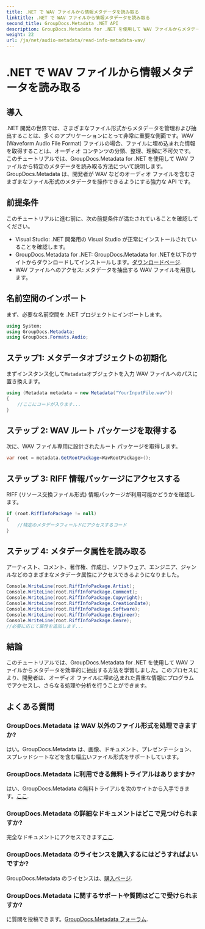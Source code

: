 ```yaml
---
title: .NET で WAV ファイルから情報メタデータを読み取る
linktitle: .NET で WAV ファイルから情報メタデータを読み取る
second_title: GroupDocs.Metadata .NET API
description: GroupDocs.Metadata for .NET を使用して WAV ファイルからメタデータを抽出する方法を学習します。このステップバイステップのチュートリアルで、オーディオ ファイル管理にメタデータを活用しましょう。
weight: 22
url: /ja/net/audio-metadata/read-info-metadata-wav/
---
```


# .NET で WAV ファイルから情報メタデータを読み取る

## 導入
.NET 開発の世界では、さまざまなファイル形式からメタデータを管理および抽出することは、多くのアプリケーションにとって非常に重要な側面です。WAV (Waveform Audio File Format) ファイルの場合、ファイルに埋め込まれた情報を取得することは、オーディオ コンテンツの分類、整理、理解に不可欠です。
このチュートリアルでは、GroupDocs.Metadata for .NET を使用して WAV ファイルから特定のメタデータを読み取る方法について説明します。GroupDocs.Metadata は、開発者が WAV などのオーディオ ファイルを含むさまざまなファイル形式のメタデータを操作できるようにする強力な API です。
## 前提条件
このチュートリアルに進む前に、次の前提条件が満たされていることを確認してください。
- Visual Studio: .NET 開発用の Visual Studio が正常にインストールされていることを確認します。
-  GroupDocs.Metadata for .NET: GroupDocs.Metadata for .NETを以下のサイトからダウンロードしてインストールします。[ダウンロードページ](https://releases.groupdocs.com/metadata/net/).
- WAV ファイルへのアクセス: メタデータを抽出する WAV ファイルを用意します。

## 名前空間のインポート
まず、必要な名前空間を .NET プロジェクトにインポートします。
```csharp
using System;
using GroupDocs.Metadata;
using GroupDocs.Formats.Audio;
```
## ステップ1: メタデータオブジェクトの初期化
まずインスタンス化して`Metadata`オブジェクトを入力 WAV ファイルへのパスに置き換えます。
```csharp
using (Metadata metadata = new Metadata("YourInputFile.wav"))
{
    //ここにコードが入ります...
}
```
## ステップ 2: WAV ルート パッケージを取得する
次に、WAV ファイル専用に設計されたルート パッケージを取得します。
```csharp
var root = metadata.GetRootPackage<WavRootPackage>();
```
## ステップ 3: RIFF 情報パッケージにアクセスする
RIFF (リソース交換ファイル形式) 情報パッケージが利用可能かどうかを確認します。
```csharp
if (root.RiffInfoPackage != null)
{
    //特定のメタデータフィールドにアクセスするコード
}
```
## ステップ 4: メタデータ属性を読み取る
アーティスト、コメント、著作権、作成日、ソフトウェア、エンジニア、ジャンルなどのさまざまなメタデータ属性にアクセスできるようになりました。
```csharp
Console.WriteLine(root.RiffInfoPackage.Artist);
Console.WriteLine(root.RiffInfoPackage.Comment);
Console.WriteLine(root.RiffInfoPackage.Copyright);
Console.WriteLine(root.RiffInfoPackage.CreationDate);
Console.WriteLine(root.RiffInfoPackage.Software);
Console.WriteLine(root.RiffInfoPackage.Engineer);
Console.WriteLine(root.RiffInfoPackage.Genre);
//必要に応じて属性を追加します...
```

## 結論
このチュートリアルでは、GroupDocs.Metadata for .NET を使用して WAV ファイルからメタデータを効率的に抽出する方法を学習しました。このプロセスにより、開発者は、オーディオ ファイルに埋め込まれた貴重な情報にプログラムでアクセスし、さらなる処理や分析を行うことができます。

## よくある質問
### GroupDocs.Metadata は WAV 以外のファイル形式を処理できますか?
はい。GroupDocs.Metadata は、画像、ドキュメント、プレゼンテーション、スプレッドシートなどを含む幅広いファイル形式をサポートしています。
### GroupDocs.Metadata に利用できる無料トライアルはありますか?
はい、GroupDocs.Metadata の無料トライアルを次のサイトから入手できます。[ここ](https://releases.groupdocs.com/).
### GroupDocs.Metadata の詳細なドキュメントはどこで見つけられますか?
完全なドキュメントにアクセスできます[ここ](https://tutorials.groupdocs.com/metadata/net/).
### GroupDocs.Metadata のライセンスを購入するにはどうすればよいですか?
 GroupDocs.Metadata のライセンスは、[購入ページ](https://purchase.groupdocs.com/buy).
### GroupDocs.Metadata に関するサポートや質問はどこで受けられますか?
に質問を投稿できます。[GroupDocs.Metadata フォーラム](https://forum.groupdocs.com/c/metadata/14).